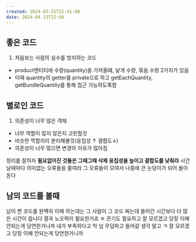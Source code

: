 ```yaml
---
created: 2024-03-31T22:41:00
date: 2024-04-13T22:56
---
```

## 좋은 코드

1. 처음보는 사람의 실수를 방지하는 코드

- product엔티티에 수량(quantity)을 가져올떄, 낱개 수량, 묶음 수량 2가지가 있음
- 이때 quantity의 getter를 private으로 하고 getEachQuantity, getBundleQuantity를 통해 접근 가능하도록함

## 별로인 코드

1. 의존성이 너무 많은 객체

- 너무 역할이 많지 않은지 고민할것
- 비슷한 역할끼리 분리해볼것(응집성 ↑ 결합도↓)
- 의존성이 너무 많으면 변경의 이유가 많아짐


정리를 잘하자
**필요없어진 것들은 그때그때 삭제**
**응집성을 높이고 결합도를 낮춰라**
시간날때마다 의미없는 오류들을 줄여라
그 오류들이 모여서 나중에 큰 눈덩이가 되어 돌아온다

## 남의 코드를 볼때
남이 짠 코드를 완벽히 이해 하는데는 그 사람이 그 코드 짜는데 들어간 시간보다 더 많은 시간이 듭니다
결국 노오력이 필요한거죠 ㅎ
끈기도 필요하고 
잘 모르겠고 당장 이해 안되는게 당연한거니까 
내가 부족하다고 막 넘 무덤파고 들어갈 생각 말고 ㅋ
잘 모르겠고 당장 이해 안되는게 당연한거니까 